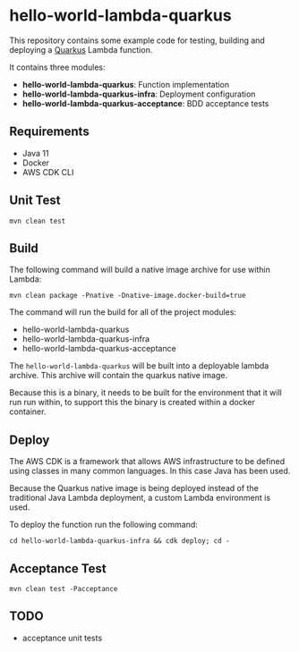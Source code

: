 # hello-world-lambda-quarkus

This repository contains some example code for testing, building and deploying a [Quarkus](https://quarkus.io/vision/continuum) Lambda function.

It contains three modules:

 - **hello-world-lambda-quarkus**: Function implementation
 - **hello-world-lambda-quarkus-infra**: Deployment configuration
 - **hello-world-lambda-quarkus-acceptance**: BDD acceptance tests

## Requirements

- Java 11
- Docker
- AWS CDK CLI

## Unit Test

```
mvn clean test
```

## Build

The following command will build a native image archive for use within Lambda:

```
mvn clean package -Pnative -Dnative-image.docker-build=true
```

The command will run the build for all of the project modules:

- hello-world-lambda-quarkus
- hello-world-lambda-quarkus-infra
- hello-world-lambda-quarkus-acceptance

The `hello-world-lambda-quarkus` will be built into a deployable lambda archive. This archive will contain the quarkus native image.

Because this is a binary, it needs to be built for the environment that it will run run within, to support this the binary is created within a docker container.

## Deploy

The AWS CDK is a framework that allows AWS infrastructure to be defined using classes in many common languages. In this case Java has been used.

Because the Quarkus native image is being deployed instead of the traditional Java Lambda deployment, a custom Lambda environment is used.

To deploy the function run the following command:

```
cd hello-world-lambda-quarkus-infra && cdk deploy; cd -
```

## Acceptance Test

```
mvn clean test -Pacceptance
```

## TODO
 - acceptance unit tests